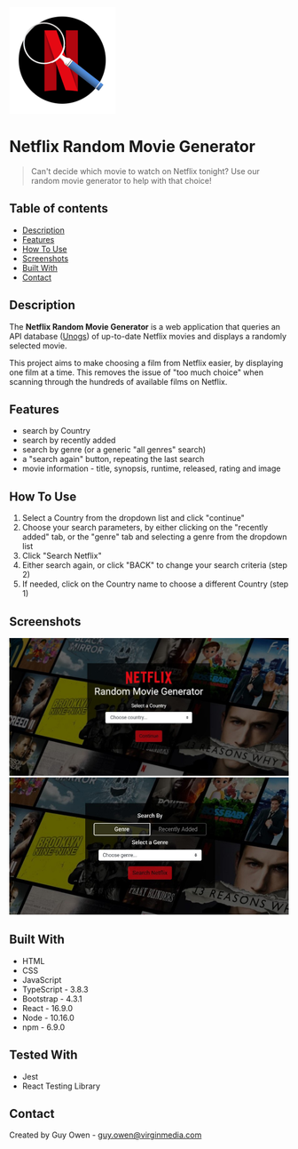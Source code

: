 ![Netflix RMG Logo](./public/logo192.png)

# Netflix Random Movie Generator
> Can't decide which movie to watch on Netflix tonight? Use our random movie generator to help with that choice!

## Table of contents
* [Description](#description)
* [Features](#features)
* [How To Use](#how-to-use)
* [Screenshots](#screenshots)
* [Built With](#built-with)
* [Contact](#contact)

## Description
The **Netflix Random Movie Generator** is a web application that queries an API database ([Unogs](https://rapidapi.com/unogs/api/unogs)) of up-to-date Netflix movies and displays a randomly selected movie.

This project aims to make choosing a film from Netflix easier, by displaying one film at a time. This removes the issue of "too much choice" when scanning through the hundreds of available films on Netflix.

## Features
* search by Country
* search by recently added
* search by genre (or a generic "all genres" search)
* a "search again" button, repeating the last search
* movie information - title, synopsis, runtime, released, rating and image

## How To Use
1. Select a Country from the dropdown list and click "continue"
2. Choose your search parameters, by either clicking on the "recently added" tab, or the "genre" tab and selecting a genre from the dropdown list
3. Click "Search Netflix"
4. Either search again, or click "BACK" to change your search criteria (step 2)
5. If needed, click on the Country name to choose a different Country (step 1)

## Screenshots
![Home page](./src/images/NRMG_country.jpg)
![Search page](./src/images/NRMG_search.jpg)

## Built With
* HTML
* CSS
* JavaScript
* TypeScript - 3.8.3
* Bootstrap - 4.3.1
* React - 16.9.0
* Node - 10.16.0
* npm - 6.9.0

## Tested With
* Jest
* React Testing Library

## Contact
Created by Guy Owen - guy.owen@virginmedia.com
